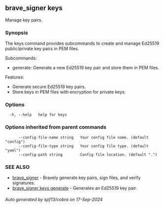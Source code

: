 ## brave_signer keys

Manage key pairs.

### Synopsis

The keys command provides subcommands to create and manage Ed25519 public/private key pairs in PEM files.

Subcommands:
- generate: Generate a new Ed25519 key pair and store them in PEM files.

Features:
- Generate secure Ed25519 key pairs.
- Store keys in PEM files with encryption for private keys.


### Options

```
  -h, --help   help for keys
```

### Options inherited from parent commands

```
      --config-file-name string   Your config file name. (default "config")
      --config-file-type string   Your config file type. (default "yaml")
      --config-path string        Config file location. (default ".")
```

### SEE ALSO

* [brave_signer](brave_signer.md)	 - Bravely generate key pairs, sign files, and verify signatures.
* [brave_signer keys generate](brave_signer_keys_generate.md)	 - Generates an Ed25519 key pair.

###### Auto generated by spf13/cobra on 17-Sep-2024
